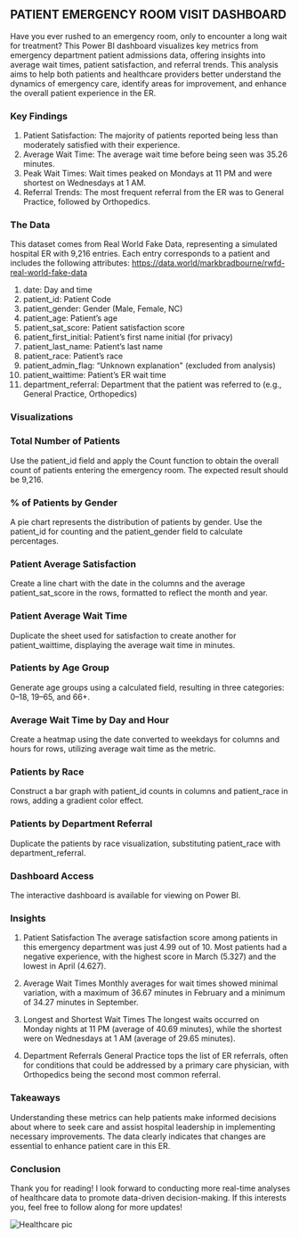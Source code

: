 ## PATIENT EMERGENCY ROOM VISIT DASHBOARD
Have you ever rushed to an emergency room, only to encounter a long wait for treatment? This Power BI dashboard visualizes key metrics from emergency department patient admissions data, offering insights into average wait times, patient satisfaction, and referral trends. This analysis aims to help both patients and healthcare providers better understand the dynamics of emergency care, identify areas for improvement, and enhance the overall patient experience in the ER.

### Key Findings
1. Patient Satisfaction: The majority of patients reported being less than moderately satisfied with their experience.
2. Average Wait Time: The average wait time before being seen was 35.26 minutes.
3. Peak Wait Times: Wait times peaked on Mondays at 11 PM and were shortest on Wednesdays at 1 AM.
4. Referral Trends: The most frequent referral from the ER was to General Practice, followed by Orthopedics.

### The Data
This dataset comes from Real World Fake Data, representing a simulated hospital ER with 9,216 entries. Each entry corresponds to a patient and includes the following attributes:
https://data.world/markbradbourne/rwfd-real-world-fake-data
1. date: Day and time
2. patient_id: Patient Code
3. patient_gender: Gender (Male, Female, NC)
4. patient_age: Patient’s age
5. patient_sat_score: Patient satisfaction score
6. patient_first_initial: Patient’s first name initial (for privacy)
7. patient_last_name: Patient’s last name
8. patient_race: Patient’s race
9. patient_admin_flag: “Unknown explanation" (excluded from analysis)
10. patient_waittime: Patient’s ER wait time
11. department_referral: Department that the patient was referred to (e.g., General Practice, Orthopedics)

    
### Visualizations
### Total Number of Patients
Use the patient_id field and apply the Count function to obtain the overall count of patients entering the emergency room. The expected result should be 9,216.

### % of Patients by Gender
A pie chart represents the distribution of patients by gender. Use the patient_id for counting and the patient_gender field to calculate percentages.

### Patient Average Satisfaction
Create a line chart with the date in the columns and the average patient_sat_score in the rows, formatted to reflect the month and year.

### Patient Average Wait Time
Duplicate the sheet used for satisfaction to create another for patient_waittime, displaying the average wait time in minutes.

### Patients by Age Group
Generate age groups using a calculated field, resulting in three categories: 0–18, 19–65, and 66+.

### Average Wait Time by Day and Hour
Create a heatmap using the date converted to weekdays for columns and hours for rows, utilizing average wait time as the metric.

### Patients by Race
Construct a bar graph with patient_id counts in columns and patient_race in rows, adding a gradient color effect.

### Patients by Department Referral
Duplicate the patients by race visualization, substituting patient_race with department_referral.

### Dashboard Access
The interactive dashboard is available for viewing on Power BI.

### Insights
1. Patient Satisfaction
The average satisfaction score among patients in this emergency department was just 4.99 out of 10. Most patients had a negative experience, with the highest score in March (5.327) and the lowest in April (4.627).

2. Average Wait Times
Monthly averages for wait times showed minimal variation, with a maximum of 36.67 minutes in February and a minimum of 34.27 minutes in September.

3. Longest and Shortest Wait Times
The longest waits occurred on Monday nights at 11 PM (average of 40.69 minutes), while the shortest were on Wednesdays at 1 AM (average of 29.65 minutes).

4. Department Referrals
General Practice tops the list of ER referrals, often for conditions that could be addressed by a primary care physician, with Orthopedics being the second most common referral.

### Takeaways
Understanding these metrics can help patients make informed decisions about where to seek care and assist hospital leadership in implementing necessary improvements. The data clearly indicates that changes are essential to enhance patient care in this ER.

### Conclusion
Thank you for reading! I look forward to conducting more real-time analyses of healthcare data to promote data-driven decision-making. If this interests you, feel free to follow along for more updates!





![Healthcare pic](https://github.com/user-attachments/assets/bef2e526-8295-432f-9a71-de81246b5b68)
